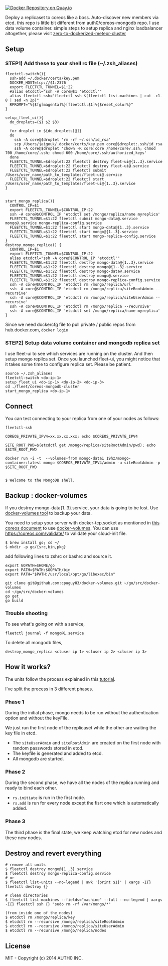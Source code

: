 [![Docker Repository on Quay.io](https://quay.io/repository/jaigouk/mongo-container/status "Docker Repository on Quay.io")](https://quay.io/repository/jaigouk/mongo-container)

Deploy a replicaset to coreos like a boss.
Auto-discover new members via etcd. this repo is little bit different from auth0/coreos-mongodb repo. I use data volume container. simple steps to setup replica and nginx loadbalancer altogether, please visit [zero-to-dockerized-meteor-cluster](https://github.com/jaigouk/zero-to-dockerized-meteor-cluster/)

## Setup

### STEP1) Add these to your shell rc file (~/.zsh_aliases)

```
fleetctl-switch(){
  ssh-add ~/.docker/certs/key.pem
  DOCKER_HOST=tcp://$1:2376
  export FLEETCTL_TUNNEL=$1:22
  #alias etcdctl="ssh -A core@$1 'etcdctl'"
  alias fleetctl-ssh="fleetctl ssh $(fleetctl list-machines | cut -c1-8 | sed -n 2p)"
  RPROMPT="%{$fg[magenta]%}[fleetctl:$1]%{$reset_color%}"
}

setup_fleet_ui(){
  do_droplets=($1 $2 $3)

  for droplet in ${do_droplets[@]}
  do
    ssh -A core@$droplet 'rm -rf ~/.ssh/id_rsa'
    scp /Users/jaigouk/.docker/certs/key.pem core@$droplet:.ssh/id_rsa
    ssh -A core@$droplet 'chown -R core:core /home/core/.ssh; chmod 700 /home/core/.ssh; chmod 600 /home/core/.ssh/authorized_keys'
  done
  FLEETCTL_TUNNEL=$droplet:22 fleetctl destroy fleet-ui@{1..3}.service
  FLEETCTL_TUNNEL=$droplet:22 fleetctl destroy fleet-ui@.service
  FLEETCTL_TUNNEL=$droplet:22 fleetctl submit  /Users/user_name/path_to_templates/fleet-ui@.service
  FLEETCTL_TUNNEL=$droplet:22 fleetctl start /Users/user_name/path_to_templates/fleet-ui@{1..3}.service
}


start_mongo_replica(){
  CONTROL_IP=$1
  export FLEETCTL_TUNNEL=$CONTROL_IP:22
  ssh -A core@$CONTROL_IP 'etcdctl set /mongo/replica/name myreplica'
  FLEETCTL_TUNNEL=$1:22 fleetctl submit mongo-data@.service  mongo@.service mongo-replica-config.service
  FLEETCTL_TUNNEL=$1:22 fleetctl start mongo-data@{1..3}.service
  FLEETCTL_TUNNEL=$1:22 fleetctl start mongo@{1..3}.service
  FLEETCTL_TUNNEL=$1:22 fleetctl start mongo-replica-config.service
}
destroy_mongo_replica() {
  CONTROL_IP=$1
  export FLEETCTL_TUNNEL=$CONTROL_IP:22
  alias etcdctl="ssh -A core@$CONTROL_IP 'etcdctl'"
  FLEETCTL_TUNNEL=$1:22 fleetctl destroy mongo-data@{1..3}.service
  FLEETCTL_TUNNEL=$1:22 fleetctl destroy mongo@{1..3}.service
  FLEETCTL_TUNNEL=$1:22 fleetctl destroy mongo-data@.service
  FLEETCTL_TUNNEL=$1:22 fleetctl destroy mongo@.service
  FLEETCTL_TUNNEL=$1:22 fleetctl destroy mongo-replica-config.service
  ssh -A core@$CONTROL_IP 'etcdctl rm /mongo/replica/url'
  ssh -A core@$CONTROL_IP 'etcdctl rm /mongo/replica/siteRootAdmin --recursive'
  ssh -A core@$CONTROL_IP 'etcdctl rm /mongo/replica/siteUserAdmin --recursive'
  ssh -A core@$CONTROL_IP 'etcdctl rm /mongo/replica --recursive'
  ssh -A core@$CONTROL_IP 'etcdctl set /mongo/replica/name myreplica'
}

```

Since we need dockercfg file to pull private / public repos from hub.docker.com, 
`docker login`

### STEP2) Setup data volume container and mongodb replica set

I use fleet-ui to see which services are running on the cluster. And then setup mongo repilca set. Once you launched fleet-ui, you might notice that it takes some time to configure replica set. Please be patient.

```
source ~/.zsh_aliases
fleetctl-switch <do-ip-1>
setup_fleet_ui <do-ip-1> <do-ip-2> <do-ip-3>
cd ./fleet/coreos-mongodb-cluster
start_mongo_replica <do-ip-1>
```

## Connect

You can test connecting to your replica from one of your nodes as follows:

```
fleetctl-ssh

COREOS_PRIVATE_IPV4=xx.xx.xx.xxx; echo $COREOS_PRIVATE_IPV4

SITE_ROOT_PWD=$(etcdctl get /mongo/replica/siteRootAdmin/pwd); echo $SITE_ROOT_PWD

docker run -i -t  --volumes-from mongo-data1 19hz/mongo-container:latest mongo $COREOS_PRIVATE_IPV4/admin -u siteRootAdmin -p $SITE_ROOT_PWD


$ Welcome to the MongoDB shell.
```

## Backup : docker-volumes

If you destroy mongo-data{1..3}.service, your data is going to be lost. Use [docker-volumes tool](https://github.com/cpuguy83/docker-volumes) to backup your data. 

You need to setup your server with docker-tcp.socket as mentioned in [this coreos document](https://coreos.com/docs/launching-containers/building/customizing-docker/) to use [docker-volumes](https://github.com/cpuguy83/docker-volumes). You can use https://coreos.com/validate/ to validate your cloud-init file.


```
$ brew install go; cd ~/
$ mkdir -p go/{src,bin,pkg}
```

add following lines to zshrc or bashrc and source it.
```
export GOPATH=$HOME/go
export PATH=$PATH:$GOPATH/bin
export PATH="$PATH:/usr/local/opt/go/libexec/bin"
```

```
git clone git@github.com:cpuguy83/docker-volumes.git ~/go/src/docker-volumes
cd ~/go/src/docker-volumes
go get
go build
```

### Trouble shooting

To see what's going on with a service,
```
fleetctl journal -f mongo@1.service
```

To delete all mongodb files,
```
destroy_mongo_replica <cluser ip 1> <cluser ip 2> <cluser ip 3>
```

## How it works?

The units follow the process explained in this [tutorial](http://docs.mongodb.org/manual/tutorial/deploy-replica-set-with-auth/).

I've split the process in 3 different phases.

### Phase 1

During the initial phase, mongo needs to be run without the authentication option and without the keyFile.

We just run the first node of the replicaset while the other are waiting the key file in etcd.

-  The `siteUserAdmin` and `siteRootAdmin` are created on the first node with random passwords stored in etcd.
-  The keyfile is generated and added to etcd.
-  All mongodb are started.

### Phase 2

During the second phase, we have all the nodes of the replica running and ready to bind each other.

-  `rs.initiate` is run in the first node.
-  `rs.add` is run for every node except the fisrt one which is automatically added.

### Phase 3

The third phase is the final state, we keep watching etcd for new nodes and these new nodes.

## Destroy and revert everything

```
# remove all units
$ fleetctl destroy mongo@{1..3}.service
$ fleetctl destroy mongo-replica-config.service
# or
$ fleetctl list-units --no-legend | awk '{print $1}' | xargs -I{} fleetctl destroy {}

# clean directories
$ fleetctl list-machines --fields="machine" --full --no-legend | xargs -I{} fleetctl ssh {} "sudo rm -rf /var/mongo/*"

(from inside one of the nodes)
$ etcdctl rm /mongo/replica/key
$ etcdctl rm --recursive /mongo/replica/siteRootAdmin
$ etcdctl rm --recursive /mongo/replica/siteUserAdmin
$ etcdctl rm --recursive /mongo/replica/nodes
```

## License

MIT - Copyright (c) 2014 AUTH0 INC.